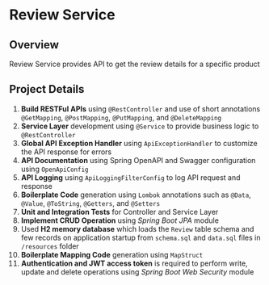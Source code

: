 # Review Service

## Overview
Review Service provides API to get the review details for a specific product

## Project Details
1. **Build RESTFul APIs** using `@RestController` and use of short annotations `@GetMapping`, `@PostMapping`, `@PutMapping`, and `@DeleteMapping`
2. **Service Layer** development using `@Service` to provide business logic to `@RestController`
3. **Global API Exception Handler** using `ApiExceptionHandler` to customize the API response for errors
4. **API Documentation** using Spring OpenAPI and Swagger configuration using `OpenApiConfig`
5. **API Logging** using `ApiLoggingFilterConfig` to log API request and response
6. **Boilerplate Code** generation using `Lombok` annotations such as `@Data`, `@Value`, `@ToString`, `@Getters`, and `@Setters`
7. **Unit and Integration Tests** for Controller and Service Layer
8. **Implement CRUD Operation** using *Spring Boot JPA* module
9. Used **H2 memory database** which loads the `Review` table schema and few records on application startup from `schema.sql` and `data.sql` files in `/resources` folder
10. **Boilerplate Mapping Code** generation using `MapStruct`
11. **Authentication and JWT access token** is required to perform write, update and delete operations using *Spring Boot Web Security* module
